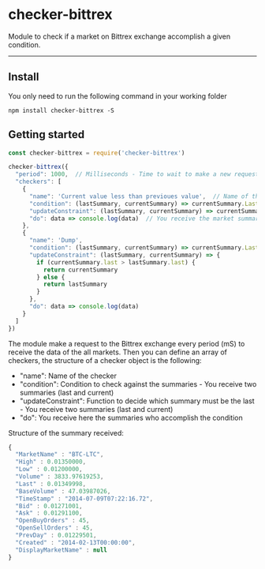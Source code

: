 # checker-bittrex

Module to check if a market on Bittrex exchange accomplish a given condition.

___

## Install

You only need to run the following command in your working folder

```npm install checker-bittrex -S```

## Getting started

```javascript
const checker-bittrex = require('checker-bittrex')

checker-bittrex({
  "period": 1000,  // Milliseconds - Time to wait to make a new request
  "checkers": [
    {
      "name": 'Current value less than previoues value',  // Name of the checker
      "condition": (lastSummary, currentSummary) => currentSummary.Last < lastSummary.Last,  // Condition to check
      "updateConstraint": (lastSummary, currentSummary) => currentSummary,  // Function decide which summary must be the last 
      "do": data => console.log(data)  // You receive the market summary here, you can use this data for anything you want
    },
    {
      "name": 'Dump',
      "condition": (lastSummary, currentSummary) => currentSummary.Last < (lastSummary.Last * 0.9),
      "updateConstraint": (lastSummary, currentSummary) => {
        if (currentSummary.last > lastSummary.last) {
          return currentSummary
        } else {
          return lastSummary
        }
      },
      "do": data => console.log(data)
    }
  ]
})
```  

The module make a request to the Bittrex exchange every period (mS) to receive the data of the all markets. Then you can define an array of checkers, the structure of a checker object is the following:

* "name": Name of the checker
* "condition": Condition to check against the summaries - You receive two summaries (last and current)
* "updateConstraint": Function to decide which summary must be the last - You receive two summaries (last and current)
* "do": You receive here the summaries who accomplish the condition

Structure of the summary received:

```javascript
{
  "MarketName" : "BTC-LTC",
  "High" : 0.01350000,
  "Low" : 0.01200000,
  "Volume" : 3833.97619253,
  "Last" : 0.01349998,
  "BaseVolume" : 47.03987026,
  "TimeStamp" : "2014-07-09T07:22:16.72",
  "Bid" : 0.01271001,
  "Ask" : 0.01291100,
  "OpenBuyOrders" : 45,
  "OpenSellOrders" : 45,
  "PrevDay" : 0.01229501,
  "Created" : "2014-02-13T00:00:00",
  "DisplayMarketName" : null
}
```
